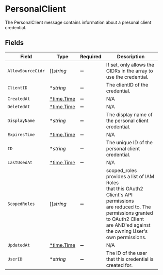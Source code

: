 # PersonalClient

 The PersonalClient message contains information about a presonal client credential.



## Fields

| Field                                                                                                                                                                                                   | Type                                                                                                                                                                                                    | Required                                                                                                                                                                                                | Description                                                                                                                                                                                             |
| ------------------------------------------------------------------------------------------------------------------------------------------------------------------------------------------------------- | ------------------------------------------------------------------------------------------------------------------------------------------------------------------------------------------------------- | ------------------------------------------------------------------------------------------------------------------------------------------------------------------------------------------------------- | ------------------------------------------------------------------------------------------------------------------------------------------------------------------------------------------------------- |
| `AllowSourceCidr`                                                                                                                                                                                       | []*string*                                                                                                                                                                                              | :heavy_minus_sign:                                                                                                                                                                                      |  If set, only allows the CIDRs in the array to use the credential.<br/>                                                                                                                                 |
| `ClientID`                                                                                                                                                                                              | **string*                                                                                                                                                                                               | :heavy_minus_sign:                                                                                                                                                                                      |  The clientID of the credential.<br/>                                                                                                                                                                   |
| `CreatedAt`                                                                                                                                                                                             | [*time.Time](https://pkg.go.dev/time#Time)                                                                                                                                                              | :heavy_minus_sign:                                                                                                                                                                                      | N/A                                                                                                                                                                                                     |
| `DeletedAt`                                                                                                                                                                                             | [*time.Time](https://pkg.go.dev/time#Time)                                                                                                                                                              | :heavy_minus_sign:                                                                                                                                                                                      | N/A                                                                                                                                                                                                     |
| `DisplayName`                                                                                                                                                                                           | **string*                                                                                                                                                                                               | :heavy_minus_sign:                                                                                                                                                                                      |  The display name of the personal client credential.<br/>                                                                                                                                               |
| `ExpiresTime`                                                                                                                                                                                           | [*time.Time](https://pkg.go.dev/time#Time)                                                                                                                                                              | :heavy_minus_sign:                                                                                                                                                                                      | N/A                                                                                                                                                                                                     |
| `ID`                                                                                                                                                                                                    | **string*                                                                                                                                                                                               | :heavy_minus_sign:                                                                                                                                                                                      |  The unique ID of the personal client credential.<br/>                                                                                                                                                  |
| `LastUsedAt`                                                                                                                                                                                            | [*time.Time](https://pkg.go.dev/time#Time)                                                                                                                                                              | :heavy_minus_sign:                                                                                                                                                                                      | N/A                                                                                                                                                                                                     |
| `ScopedRoles`                                                                                                                                                                                           | []*string*                                                                                                                                                                                              | :heavy_minus_sign:                                                                                                                                                                                      |  scoped_roles provides a list of IAM Roles<br/> that this OAuth2 Client's API permissions<br/> are reduced to. The permissions granted to OAuth2 Client<br/> are AND'ed against the owning User's own permissions.<br/> |
| `UpdatedAt`                                                                                                                                                                                             | [*time.Time](https://pkg.go.dev/time#Time)                                                                                                                                                              | :heavy_minus_sign:                                                                                                                                                                                      | N/A                                                                                                                                                                                                     |
| `UserID`                                                                                                                                                                                                | **string*                                                                                                                                                                                               | :heavy_minus_sign:                                                                                                                                                                                      |  The ID of the user that this credential is created for.<br/>                                                                                                                                           |